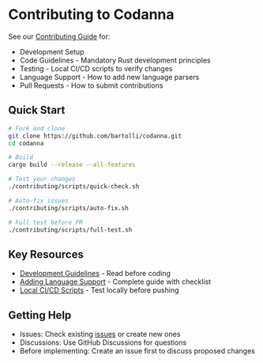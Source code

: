 # Contributing to Codanna

See our [Contributing Guide](./contributing/README.md) for:

- Development Setup
- Code Guidelines - Mandatory Rust development principles  
- Testing - Local CI/CD scripts to verify changes
- Language Support - How to add new language parsers
- Pull Requests - How to submit contributions

## Quick Start

```bash
# Fork and clone
git clone https://github.com/bartolli/codanna.git
cd codanna

# Build
cargo build --release --all-features

# Test your changes
./contributing/scripts/quick-check.sh

# Auto-fix issues
./contributing/scripts/auto-fix.sh

# Full test before PR
./contributing/scripts/full-test.sh
```

## Key Resources

- [Development Guidelines](./contributing/development/guidelines.md) - Read before coding
- [Adding Language Support](./contributing/development/language-support.md) - Complete guide with checklist
- [Local CI/CD Scripts](./contributing/scripts/) - Test locally before pushing

## Getting Help

- Issues: Check existing [issues](https://github.com/bartolli/codanna/issues) or create new ones
- Discussions: Use GitHub Discussions for questions
- Before implementing: Create an issue first to discuss proposed changes